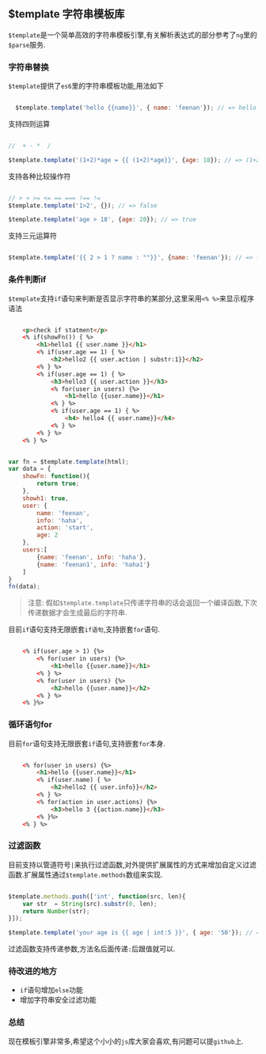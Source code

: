 ## $template 字符串模板库

`$template`是一个简单高效的字符串模板引擎,有关解析表达式的部分参考了`ng`里的`$parse`服务.

### 字符串替换

`$template`提供了`es6`里的字符串模板功能,用法如下

```js

  $template.template('hello {{name}}', { name: 'feenan'}); // => hello feenan

```

支持四则运算

```js

//  + - *  /

$template.template('(1+2)*age = {{ (1+2)*age}}', {age: 18}); // => (1+2)*age = 54

```

支持各种比较操作符

```js

// > < >= <= == === !== !=
$template.template('1>2', {}); // => false

$template.template('age > 18', {age: 20}); // => true

```

支持三元运算符

```js

$template.template('{{ 2 > 1 ? name : ""}}', {name: 'feenan'}); // => feenan

```

### 条件判断if

`$template`支持`if`语句来判断是否显示字符串的某部分,这里采用`<% %>`来显示程序语法

```html

	<p>check if statment</p>
	<% if(showFn()) { %>
		<h1>hello1 {{ user.name }}</h1>
		<% if(user.age == 1) { %>
			<h2>hello2 {{ user.action | substr:1}}</h2>
		<% } %>
		<% if(user.age == 1) { %>
			<h3>hello3 {{ user.action }}</h3>
			<% for(user in users) {%>
				<h1>hello {{user.name}}</h1>
			<% } %>
			<% if(user.age == 1) { %>
				<h4> hello4 {{ user.name}}</h4>
			<% } %>
		<% } %>
	<% } %>	

```

```js

var fn = $template.template(html);
var data = {
	showFn: function(){
		return true;
	},
	showh1: true,
	user: {
		name: 'feenan',
		info: 'haha',
		action: 'start',
		age: 2
	},
	users:[
		{name: 'feenan', info: 'haha'},
		{name: 'feenan1', info: 'haha1'}
	]
}
fn(data);
```

> 注意: 假如`$template.template`只传递字符串的话会返回一个编译函数,下次传递数据才会生成最后的字符串.

目前`if`语句支持无限嵌套`if语句`,支持嵌套`for`语句.

```html

	<% if(user.age > 1) {%>
		<% for(user in users) {%>
			<h1>hello {{user.name}}</h1>
		<% } %>
		<% for(user in users) {%>
			<h2>hello {{user.name}}</h2>
		<% } %>
	<% }%>

```

### 循环语句for

目前`for`语句支持无限嵌套`if`语句,支持嵌套`for`本身.

```html

	<% for(user in users) {%>
		<h1>hello {{user.name}}</h1>
		<% if(user.name) { %>
			<h2>hello2 {{ user.info}}</h2>
		<% } %>
		<% for(action in user.actions) {%>
			<h3>hello 3 {{action.name}}</h3>
		<% }%>
	<% } %>

```

### 过滤函数

目前支持以管道符号`|`来执行过滤函数,对外提供扩展属性的方式来增加自定义过滤函数.扩展属性通过`$template.methods`数组来实现.

```js

$template.methods.push(['int', function(src, len){
	var str  = String(src).substr(0, len);
	return Number(str);
}]);

$template.template('your age is {{ age | int:5 }}', { age: '50'}); // => 50

```

过滤函数支持传递参数,方法名后面传递`:`后跟值就可以.

### 待改进的地方

* `if`语句增加`else`功能
* 增加字符串安全过滤功能

### 总结

现在模板引擎非常多,希望这个小小的`js`库大家会喜欢,有问题可以提`github`上.












